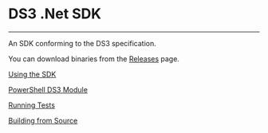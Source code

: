# DS3 .Net SDK

---

An SDK conforming to the DS3 specification.

You can download binaries from the [Releases](../releases) page.

[Using the SDK](./wiki/Using-the-SDK)

[PowerShell DS3 Module](./wiki/PowerShell-DS3-Module)

[Running Tests](./wiki/Running-Tests)

[Building from Source](./wiki/Building-from-Source)
